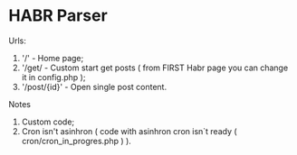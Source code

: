 # HABR Parser

Urls:
1. '/' - Home page;
2. '/get/ - Custom start get posts ( from FIRST Habr page you can change it in config.php );
3. '/post/{id}' - Open single post content.

Notes
1. Custom code;
2. Cron isn't asinhron ( code with asinhron cron isn`t ready ( cron/cron_in_progres.php ) ).
